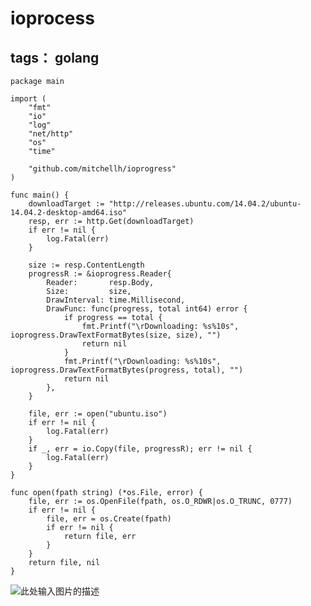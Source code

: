 # ioprocess

tags： golang
---

```
package main

import (
	"fmt"
	"io"
	"log"
	"net/http"
	"os"
	"time"

	"github.com/mitchellh/ioprogress"
)

func main() {
	downloadTarget := "http://releases.ubuntu.com/14.04.2/ubuntu-14.04.2-desktop-amd64.iso"
	resp, err := http.Get(downloadTarget)
	if err != nil {
		log.Fatal(err)
	}

	size := resp.ContentLength
	progressR := &ioprogress.Reader{
		Reader:       resp.Body,
		Size:         size,
		DrawInterval: time.Millisecond,
		DrawFunc: func(progress, total int64) error {
			if progress == total {
				fmt.Printf("\rDownloading: %s%10s", ioprogress.DrawTextFormatBytes(size, size), "")
				return nil
			}
			fmt.Printf("\rDownloading: %s%10s", ioprogress.DrawTextFormatBytes(progress, total), "")
			return nil
		},
	}

	file, err := open("ubuntu.iso")
	if err != nil {
		log.Fatal(err)
	}
	if _, err = io.Copy(file, progressR); err != nil {
		log.Fatal(err)
	}
}

func open(fpath string) (*os.File, error) {
	file, err := os.OpenFile(fpath, os.O_RDWR|os.O_TRUNC, 0777)
	if err != nil {
		file, err = os.Create(fpath)
		if err != nil {
			return file, err
		}
	}
	return file, nil
}
```

![此处输入图片的描述][1]

  [1]: https://github.com/gyuho/learn/raw/master/doc/go_interface/img/ioprogress.gif
<!--stackedit_data:
eyJoaXN0b3J5IjpbLTc0NTEwMTI3N119
-->